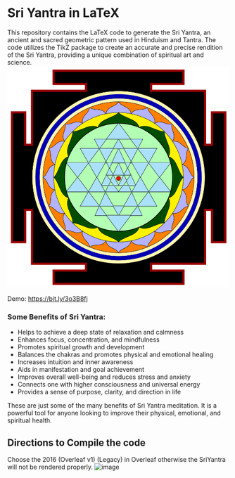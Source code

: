 # Sri Yantra in LaTeX

This repository contains the LaTeX code to generate the Sri Yantra, an ancient and sacred geometric pattern used in Hinduism and Tantra. The code utilizes the TikZ package to create an accurate and precise rendition of the Sri Yantra, providing a unique combination of spiritual art and science.
![Sri Yantra](https://github.com/bhaskatripathi/SriYantra/blob/main/SriYantra.PNG)

Demo: https://bit.ly/3o3B8fj

### Some Benefits of Sri Yantra: 
- Helps to achieve a deep state of relaxation and calmness
- Enhances focus, concentration, and mindfulness
- Promotes spiritual growth and development
- Balances the chakras and promotes physical and emotional healing
- Increases intuition and inner awareness
- Aids in manifestation and goal achievement
- Improves overall well-being and reduces stress and anxiety
- Connects one with higher consciousness and universal energy
- Provides a sense of purpose, clarity, and direction in life

These are just some of the many benefits of Sri Yantra meditation. It is a powerful tool for anyone looking to improve their physical, emotional, and spiritual health.

## Directions to Compile the code
Choose the 2016 (Overleaf v1) (Legacy) in Overleaf otherwise the SriYantra will not be rendered properly.
![image](https://github.com/bhaskatripathi/SriYantra/assets/35177508/6c053176-aa47-4135-9989-61101f0746c2)

